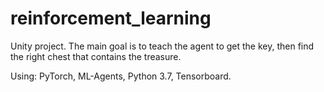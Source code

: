# reinforcement_learning
Unity project. The main goal is to teach the agent to get the key, then find the right chest that contains the treasure.

Using: PyTorch, ML-Agents, Python 3.7, Tensorboard.
